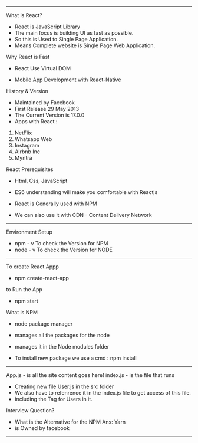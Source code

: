 ---------------------------------------------------------------------------------------------------------------
What is React?
- React is JavaScript Library
- The main focus is building UI as fast as possible.
- So this is Used to Single Page Application.
- Means Complete website is Single Page Web Application.

Why React is Fast
- React Use Virtual DOM

- Mobile App Development with React-Native


History & Version
- Maintained by Facebook
- First Release 29 May 2013
- The Current Version is 17.0.0
- Apps with React :
1. NetFlix
2. Whatsapp Web
3. Instagram
4. Airbnb Inc
5. Myntra



React Prerequisites
- Html, Css, JavaScript
- ES6 understanding will make you comfortable with Reactjs


- React is Generally used with NPM
- We can also use it with CDN - Content Delivery Network

---------------------------------------------------------------------------------------------------------------


Environment Setup 
- npm - v 
To check the Version for NPM
- node - v 
To check the Version for NODE


---------------------------------------------------------------------------------------------------------------


To create React Appp
- npm create-react-app <AppName>



to Run the App 
- npm start


What is NPM 
- node package manager
- manages all the packages for the node
- manages it in the Node modules folder


- To install new package
we use a cmd : npm install <package-name></package-name>


---------------------------------------------------------------------------------------------------------------

App.js - is all the site content goes here!
index.js - is the file that runs


- Creating new file User.js in the src folder
- We also have to refenrence it in the index.js file to get access of this file.
- including the Tag for Users in it.



Interview Question?
- What is the Alternative for the NPM
Ans: Yarn
- is Owned by facebook


---------------------------------------------------------------------------------------------------------------